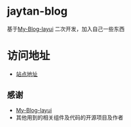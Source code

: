 # jaytan-blog
  基于[My-Blog-layui](https://github.com/ZHENFENG13/My-Blog-layui.git) 二次开发，加入自己一些东西

# 访问地址
- [站点地址](http://pst.space)

## 感谢

- [My-Blog-layui](https://github.com/ZHENFENG13/My-Blog-layui.git)
- 其他用到的相关组件及代码的开源项目及作者
